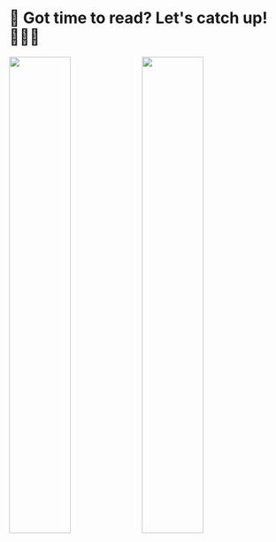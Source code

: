 # 🤩 Got time to read? Let's catch up! 👩🏻‍🎓
<img align="left" width="47%" src="https://github-readme-stats.vercel.app/api?username=qnhanhh&show_icons=true&theme=monokai"/>
<img align="left" width="47%" src="https://github-readme-stats.vercel.app/api/top-langs/?username=qnhanhh&layout=compact"/>
